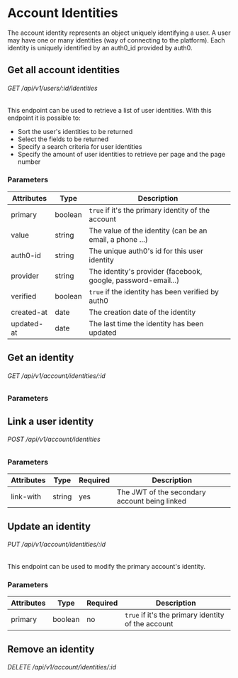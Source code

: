 # Account Identities

The account identity represents an object uniquely identifying a user.
A user may have one or many identities (way of connecting to the platform). 
Each identity is uniquely identified by an auth0_id provided by auth0.

## Get all account identities

###### <verb class="get">GET</verb> /api/v1/users/:id/identities

This endpoint can be used to retrieve a list of user identities. With this endpoint it is possible to:

* Sort the user's identities to be returned
* Select the fields to be returned
* Specify a search criteria for user identities
* Specify the amount of user identities to retrieve per page and the page number

### Parameters

Attributes | Type | Description
-------- | ----- | -----------
primary | boolean | `true` if it's the primary identity of the account 
value | string | The value of the identity (can be an email, a phone ...)
auth0-id | string | The unique auth0's id for this user identity
provider | string | The identity's provider (facebook, google, password-email...)
verified | boolean | `true` if the identity has been verified by auth0
created-at | date | The creation date of the identity
updated-at | date | The last time the identity has been updated

## Get an identity

###### <verb class="get">GET</verb> /api/v1/account/identities/:id

### Parameters


## Link a user identity

###### <verb class="post">POST</verb> /api/v1/account/identities

### Parameters

Attributes | Type | Required | Description
---------- | ---- | -------- | -----------
link-with | string | yes | The JWT of the secondary account being linked


## Update an identity

###### <verb class="put">PUT</verb> /api/v1/account/identities/:id

This endpoint can be used to modify the primary account's identity.

### Parameters

Attributes | Type | Required | Description
---------- | ---- | -------- | -----------
primary | boolean | no | `true` if it's the primary identity of the account 

## Remove an identity

###### <verb class="delete">DELETE</verb> /api/v1/account/identities/:id
